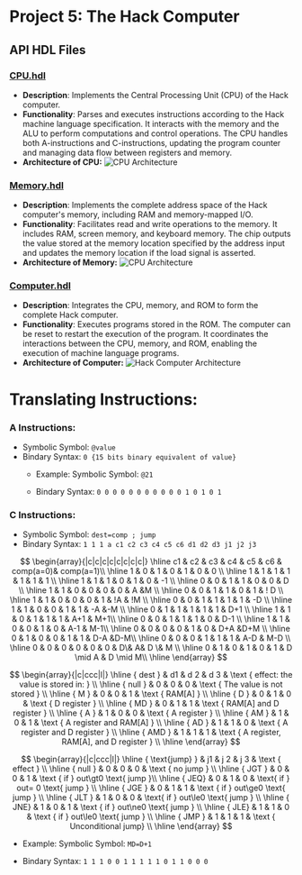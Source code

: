 # Project 5: The Hack Computer

## API HDL Files

### [CPU.hdl](Project5/CPU.hdl)
- **Description**: Implements the Central Processing Unit (CPU) of the Hack computer.
- **Functionality**: Parses and executes instructions according to the Hack machine language specification. It interacts with the memory and the ALU to perform computations and control operations. The CPU handles both A-instructions and C-instructions, updating the program counter and managing data flow between registers and memory.
- **Architecture of CPU:**
![CPU Architecture](https://i.sstatic.net/emWTfTvI.png)

### [Memory.hdl](Project5/Memory.hdl)
- **Description**: Implements the complete address space of the Hack computer's memory, including RAM and memory-mapped I/O.
- **Functionality**: Facilitates read and write operations to the memory. It includes RAM, screen memory, and keyboard memory. The chip outputs the value stored at the memory location specified by the address input and updates the memory location if the load signal is asserted.
- **Architecture of Memory:**
![CPU Architecture](https://i.sstatic.net/51MRItuH.png)

### [Computer.hdl](Project5/Computer.hdl)
- **Description**: Integrates the CPU, memory, and ROM to form the complete Hack computer.
- **Functionality**: Executes programs stored in the ROM. The computer can be reset to restart the execution of the program. It coordinates the interactions between the CPU, memory, and ROM, enabling the execution of machine language programs.
- **Architecture of Computer:**
![Hack Computer Architecture](https://i.sstatic.net/cwLb8LVg.png)

# Translating Instructions:

### A Instructions:

- Symbolic Symbol: `@value`
- Bindary Syntax:  `0 {15 bits binary equivalent of value}`    
   - Example: Symbolic Symbol: `@21` 

   - Bindary Syntax:  `0 0 0 0 0 0 0 0 0 0 0 1 0 1 0 1`
   

### C Instructions:

- Symbolic Symbol: `dest=comp ; jump`
- Bindary Syntax:  `1 1 1 a c1 c2 c3 c4 c5 c6 d1 d2 d3 j1 j2 j3`

$$
\begin{array}{|c|c|c|c|c|c|c|c|}
\hline c1 & c2 & c3 & c4 & c5 & c6 & comp(a=0)& comp(a=1)\\
\hline 1 & 0 & 1 & 0 & 1 & 0 & 0 \\
\hline 1 & 1 & 1 & 1 & 1 & 1 & 1 \\
\hline 1 & 1 & 1 & 0 & 1 & 0 & -1 \\
\hline 0 & 0 & 1 & 1 & 0 & 0 & D \\
\hline 1 & 1 & 0 & 0 & 0 & 0 & A &M \\
\hline 0 & 0 & 1 & 1 & 0 & 1 & ! D \\
\hline 1 & 1 & 0 & 0 & 0 & 1 & !A & !M \\
\hline 0 & 0 & 1 & 1 & 1 & 1 & -D \\
\hline 1 & 1 & 0 & 0 & 1 & 1 & -A &-M \\
\hline 0 & 1 & 1 & 1 & 1 & 1 & D+1 \\
\hline 1 & 1 & 0 & 1 & 1 & 1 & A+1 & M+1\\
\hline 0 & 0 & 1 & 1 & 1 & 0 & D-1 \\
\hline 1 & 1 & 0 & 0 & 1 & 0 & A-1 & M-1\\
\hline 0 & 0 & 0 & 0 & 1 & 0 & D+A &D+M \\
\hline 0 & 1 & 0 & 0 & 1 & 1 & D-A  &D-M\\
\hline 0 & 0 & 0 & 1 & 1 & 1 & A-D & M-D \\
\hline 0 & 0 & 0 & 0 & 0 & 0 & D\&  A& D \& M \\
\hline 0 & 1 & 0 & 1 & 0 & 1 & D \mid A & D \mid M\\
\hline \end{array}
$$

$$
\begin{array}{|c|ccc|l|}
\hline { dest } & d1 & d 2 & d 3 & \text { effect: the value is stored in: } \\
\hline  { null } & 0 & 0 & 0 & \text { The value is not stored } \\
\hline { M } & 0 & 0 & 1 & \text { RAM[A] } \\
\hline { D } & 0 & 1 & 0 & \text { D register } \\
\hline { MD } & 0 & 1 & 1 & \text { RAM[A] and D register } \\
\hline { A } & 1 & 0 & 0 & \text { A register } \\
\hline { AM } & 1 & 0 & 1 & \text { A register and RAM[A] } \\
\hline { AD } & 1 & 1 & 0 & \text { A register and D register } \\
\hline { AMD } & 1 & 1 & 1 & \text { A register, RAM[A], and D register } \\
\hline
\end{array}
$$

$$
\begin{array}{|c|ccc|l|}
\hline { \text{jump} } & j1 & j 2 & j 3 & \text { effect } \\
\hline  { null } & 0 & 0 & 0 & \text { no jump } \\
\hline { JGT } & 0 & 0 & 1 & \text { if } out\gt0 \text{ jump }\\
\hline { JEQ} & 0 & 1 & 0 & \text{ if } out= 0 \text{ jump } \\
\hline { JGE } & 0 & 1 & 1 & \text { if } out\ge0 \text{ jump } \\
\hline { JLT } & 1 & 0 & 0 & \text{ if } out\le0 \text{ jump } \\
\hline { JNE} & 1 & 0 & 1 & \text { if } out\ne0 \text{ jump } \\
\hline { JLE} & 1 & 1 & 0 & \text { if } out\le0 \text{ jump } \\
\hline { JMP } & 1 & 1 & 1 & \text { Unconditional jump} \\
\hline
\end{array}
$$

   - Example: Symbolic Symbol: `MD=D+1` 

   - Bindary Syntax:  `1 1 1 0 0 1 1 1 1 1 0 1 1 0 0 0`